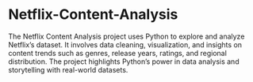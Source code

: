 # Netflix-Content-Analysis
The Netflix Content Analysis project uses Python to explore and analyze Netflix’s dataset. It involves data cleaning, visualization, and insights on content trends such as genres, release years, ratings, and regional distribution. The project highlights Python’s power in data analysis and storytelling with real-world datasets.
